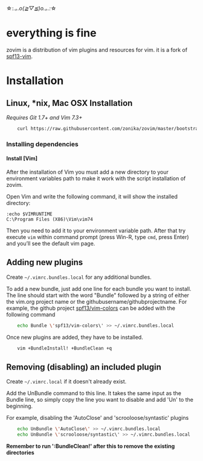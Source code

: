 ☆*:.｡.o(≧▽≦)o.｡.:*☆

# everything is fine

zovim is a distribution of vim plugins and resources for vim. it is a fork of [spf13-vim](https://github.com/spf13/spf13-vim).

# Installation

## Linux, \*nix, Mac OSX Installation

*Requires Git 1.7+ and Vim 7.3+*

```bash
    curl https://raw.githubusercontent.com/zonika/zovim/master/bootstrap.sh -L > zovim.sh && sh zovim.sh
```

### Installing dependencies

#### Install [Vim]

After the installation of Vim you must add a new directory to your environment variables path to make it work with the script installation of zovim.

Open Vim and write the following command, it will show the installed directory:

    :echo $VIMRUNTIME
    C:\Program Files (X86)\Vim\vim74

Then you need to add it to your environment variable path. After that try execute `vim` within command prompt (press Win-R, type `cmd`, press Enter) and you’ll see the default vim page.

## Adding new plugins

Create `~/.vimrc.bundles.local` for any additional bundles.

To add a new bundle, just add one line for each bundle you want to install. The line should start with the word "Bundle" followed by a string of either the vim.org project name or the githubusername/githubprojectname. For example, the github project [spf13/vim-colors](https://github.com/spf13/vim-colors) can be added with the following command

```bash
    echo Bundle \'spf13/vim-colors\' >> ~/.vimrc.bundles.local
```

Once new plugins are added, they have to be installed.

```bash
    vim +BundleInstall! +BundleClean +q
```

## Removing (disabling) an included plugin

Create `~/.vimrc.local` if it doesn't already exist.

Add the UnBundle command to this line. It takes the same input as the Bundle line, so simply copy the line you want to disable and add 'Un' to the beginning.

For example, disabling the 'AutoClose' and 'scrooloose/syntastic' plugins

```bash
    echo UnBundle \'AutoClose\' >> ~/.vimrc.bundles.local
    echo UnBundle \'scrooloose/syntastic\' >> ~/.vimrc.bundles.local
```

**Remember to run ':BundleClean!' after this to remove the existing directories**
